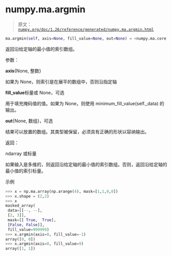 # numpy.ma.argmin

> 原文：[`numpy.org/doc/1.26/reference/generated/numpy.ma.argmin.html`](https://numpy.org/doc/1.26/reference/generated/numpy.ma.argmin.html)

```py
ma.argmin(self, axis=None, fill_value=None, out=None) = <numpy.ma.core._frommethod object>
```

返回沿给定轴的最小值的索引数组。

参数：

**axis**{None, 整数}

如果为 None，则索引是在展平的数组中，否则沿指定轴

**fill_value**标量或 None，可选

用于填充掩码值的值。如果为 None，则使用 minimum_fill_value(self._data) 的输出。

**out**{None, 数组}，可选

结果可以放置的数组。其类型被保留，必须具有正确的形状以容纳输出。

返回：

ndarray 或标量

如果输入是多维的，则返回沿给定轴的最小值的索引数组。否则，返回沿给定轴的最小值的索引标量。

示例

```py
>>> x = np.ma.array(np.arange(4), mask=[1,1,0,0])
>>> x.shape = (2,2)
>>> x
masked_array(
 data=[[--, --],
 [2, 3]],
 mask=[[ True,  True],
 [False, False]],
 fill_value=999999)
>>> x.argmin(axis=0, fill_value=-1)
array([0, 0])
>>> x.argmin(axis=0, fill_value=9)
array([1, 1]) 
```
